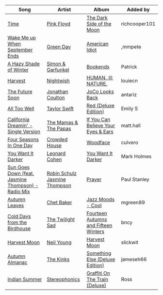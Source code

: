 | Song | Artist | Album | Added by |
|-|-|-|-|
| [Time](https://open.spotify.com/track/3TO7bbrUKrOSPGRTB5MeCz) | [Pink Floyd](https://open.spotify.com/artist/0k17h0D3J5VfsdmQ1iZtE9) | [The Dark Side of the Moon](https://open.spotify.com/album/4LH4d3cOWNNsVw41Gqt2kv) | richcooper101 |
| [Wake Me up When September Ends](https://open.spotify.com/track/3ZffCQKLFLUvYM59XKLbVm) | [Green Day](https://open.spotify.com/artist/7oPftvlwr6VrsViSDV7fJY) | [American Idiot](https://open.spotify.com/album/5dN7F9DV0Qg1XRdIgW8rke) | ,mmpete |
| [A Hazy Shade of Winter](https://open.spotify.com/track/2GB8OypbvrvCee61FKx5dp) | [Simon & Garfunkel](https://open.spotify.com/artist/70cRZdQywnSFp9pnc2WTCE) | [Bookends](https://open.spotify.com/album/3bzgbgiytguTDnwzflAZr2) | Patrick |
| [Harvest](https://open.spotify.com/track/06h4HxzQkqx45lCRxDe4lA) | [Nightwish](https://open.spotify.com/artist/2NPduAUeLVsfIauhRwuft1) | [HUMAN. :II: NATURE.](https://open.spotify.com/album/1iSsdlURK7CGUVlcz4M5Li) | louiecn |
| [The Future Soon](https://open.spotify.com/track/2chEZfdAqJvlw9dM3hAU6p) | [Jonathan Coulton](https://open.spotify.com/artist/292sg99iIOc93zcd30r4Oz) | [JoCo Looks Back](https://open.spotify.com/album/0eW4vkDVxqS4U60ExzsKhR) | antariz |
| [All Too Well](https://open.spotify.com/track/1q3RiD1tIWUpGsNFADMlvl) | [Taylor Swift](https://open.spotify.com/artist/06HL4z0CvFAxyc27GXpf02) | [Red (Deluxe Edition)](https://open.spotify.com/album/1KlU96Hw9nlvqpBPlSqcTV) | Emily S |
| [California Dreamin' - Single Version](https://open.spotify.com/track/4s6LhHAV5SEsOV0lC2tjvJ) | [The Mamas & The Papas](https://open.spotify.com/artist/1bs7HoMkSyQwcobCpE9KpN) | [If You Can Believe Your Eyes & Ears](https://open.spotify.com/album/76oMr4Y2pOtcrvZLc2ZikF) | matt.hall |
| [Four Seasons In One Day](https://open.spotify.com/track/7sDHD9tCtnPqGNTRHy0kSR) | [Crowded House](https://open.spotify.com/artist/7ohlPA8dRBtCf92zaZCaaB) | [Woodface](https://open.spotify.com/album/1QSoW668F9DVj8Rk9azF7h) | culvero |
| [You Want It Darker](https://open.spotify.com/track/5zb7npjQqoJ7Kcpq4yD9qn) | [Leonard Cohen](https://open.spotify.com/artist/5l8VQNuIg0turYE1VtM9zV) | [You Want It Darker](https://open.spotify.com/album/3jeTB3j3QmUs8SPIVleHtU) | Mark Holmes |
| [Sun Goes Down (feat. Jasmine Thompson) - Radio Mix](https://open.spotify.com/track/6UO755OcSvOPVVZOaJVH7v) | [Robin Schulz](https://open.spotify.com/artist/3t5xRXzsuZmMDkQzgOX35S)<br>[Jasmine Thompson](https://open.spotify.com/artist/0E4gQj9bTIp0cycvzLBk5d) | [Prayer](https://open.spotify.com/album/1FnkZ3HMw2v2WXTL1L5iHi) | Paul Stanley |
| [Autumn Leaves](https://open.spotify.com/track/1QlTNF43OyKK9BorIRsJ8o) | [Chet Baker](https://open.spotify.com/artist/3rxeQlsv0Sc2nyYaZ5W71T) | [Jazz Moods - Cool](https://open.spotify.com/album/3Cnj43AyRQy21WQWsngNDs) | mgreen89 |
| [Cold Days from the Birdhouse](https://open.spotify.com/track/5yc9HlC7SRLbReBmsfD9aT) | [The Twilight Sad](https://open.spotify.com/artist/6e6GkaF6uiSEFuTrlvDJUF) | [Fourteen Autumns and Fifteen Winters](https://open.spotify.com/album/3FnooUqW5HUpuGrKVPjvw2) | bncy |
| [Harvest Moon](https://open.spotify.com/track/5l9c6bJmzvftumhz4TMPgk) | [Neil Young](https://open.spotify.com/artist/6v8FB84lnmJs434UJf2Mrm) | [Harvest Moon](https://open.spotify.com/album/0tdm853TNWjVVChbJRbu3Q) | slickwit |
| [Autumn Almanac](https://open.spotify.com/track/3mI7yXr0F6nKCS0eag4DPI) | [The Kinks](https://open.spotify.com/artist/1SQRv42e4PjEYfPhS0Tk9E) | [Something Else (Deluxe Edition)](https://open.spotify.com/album/5ktMgVAJtsv4HagfFliWpR) | jameseh66 |
| [Indian Summer](https://open.spotify.com/track/3LvkvzJ2jN7s8P8MMQCeKL) | [Stereophonics](https://open.spotify.com/artist/21UJ7PRWb3Etgsu99f8yo8) | [Graffiti On The Train (Deluxe)](https://open.spotify.com/album/3oT0c6G29a2uEOOaYzzqXR) | Ross |